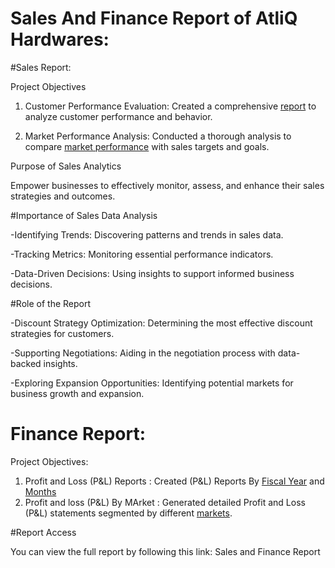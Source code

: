 # Sales And Finance Report of AtliQ Hardwares:
#Sales Report:

Project Objectives
1. Customer Performance Evaluation:
Created a comprehensive [report](Customer_NetSales_Performance.pdf) to analyze customer performance and behavior.

2. Market Performance Analysis:
Conducted a thorough analysis to compare [market performance](https://github.com/anjali-025/Sales-And-Finance-Report/blob/main/Market_Performance%20Vs%20Target.pdf) with sales targets and goals.

Purpose of Sales Analytics

Empower businesses to effectively monitor, assess, and enhance their sales strategies and outcomes.

#Importance of Sales Data Analysis

-Identifying Trends: Discovering patterns and trends in sales data.

-Tracking Metrics: Monitoring essential performance indicators.

-Data-Driven Decisions: Using insights to support informed business decisions.

#Role of the Report

-Discount Strategy Optimization: Determining the most effective discount strategies for customers.

-Supporting Negotiations: Aiding in the negotiation process with data-backed insights.

-Exploring Expansion Opportunities: Identifying potential markets for business growth and expansion.

# Finance Report:

Project Objectives:

1. Profit and Loss (P&L) Reports : Created (P&L) Reports By [Fiscal Year](https://github.com/anjali-025/Sales-And-Finance-Report/blob/main/P%20%26%20L%20Fiscal%20Year.pdf) and [Months](https://github.com/anjali-025/Sales-And-Finance-Report/blob/main/P%20%26%20L%20By%20Fiscal%20Month.pdf)
2. Profit and loss (P&L) By MArket : Generated detailed Profit and Loss (P&L) statements segmented by different [markets](https://github.com/anjali-025/Sales-And-Finance-Report/blob/main/P%20%26%20L%20By%20Market.pdf).

#Report Access

You can view the full report by following this link: Sales and Finance Report
 
 





